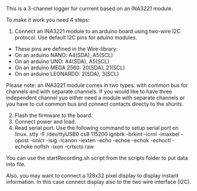This is a 3-channel logger for currrent based on an INA3221 module.

To make it work you need 4 steps:

1. Connect an INA3221 module to an arduino board using two-wire I2C protocol.
Use default I2C pins for aduino modules.
 * These pins are defined in the Wire-library:
 * On an arduino NANO:      A4(SDA), A5(SCL)
 * On an arduino UNO:       A4(SDA), A5(SCL)
 * On an arduino MEGA 2560: 20(SDA), 21(SCL)
 * On an arduino LEONARDO:   2(SDA),  3(SCL)

Please note: an INA3221 module comes in two types: with common bus for channels and with separate channels.
If you would like to have three independent channel yuo either need a module with separate channels or you have to cut common bus and connect contacts directy to the shunts.

2. Flash the firmware to the board.
3. Connect power and load.
4. Read serial port.
Use the following command to setup serial port on linux.
stty -F /dev/ttyUSB0 cs8 115200 ignbrk -brkint -icrnl -imaxbel -opost -onlcr -isig -icanon -iexten -echo -echoe -echok -echoctl -echoke noflsh -ixon -crtscts raw

You can use the startRecording.sh script from the scripts folder to put data into file.

Also, you may want to connect a 128x32 pixel display to display instant information. In this case connect display also to the two wire interface (I2C).
